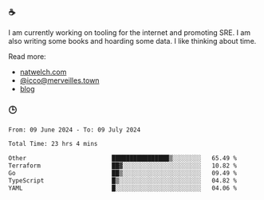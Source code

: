 ### ☕

I am currently working on tooling for the internet and promoting SRE. I am also writing some books and hoarding some data. I like thinking about time. 

Read more:

 - [natwelch.com](https://natwelch.com)
 - [@icco@merveilles.town](https://merveilles.town/@icco)
 - [blog](https://writing.natwelch.com)

### 🕒

<!--START_SECTION:waka-->

```txt
From: 09 June 2024 - To: 09 July 2024

Total Time: 23 hrs 4 mins

Other                        ████████████████▒░░░░░░░░   65.49 %
Terraform                    ██▓░░░░░░░░░░░░░░░░░░░░░░   10.82 %
Go                           ██▒░░░░░░░░░░░░░░░░░░░░░░   09.49 %
TypeScript                   █▒░░░░░░░░░░░░░░░░░░░░░░░   04.82 %
YAML                         █░░░░░░░░░░░░░░░░░░░░░░░░   04.06 %
```

<!--END_SECTION:waka-->
